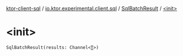 [ktor-client-sql](../../index.md) / [io.ktor.experimental.client.sql](../index.md) / [SqlBatchResult](index.md) / [&lt;init&gt;](./-init-.md)

# &lt;init&gt;

`SqlBatchResult(results: Channel<`[`T`](index.md#T)`>)`